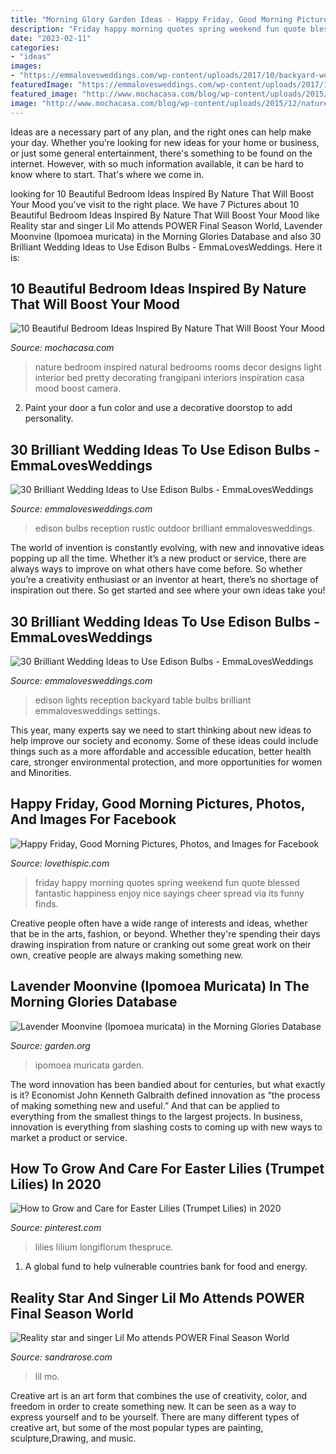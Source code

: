 ```yaml
---
title: "Morning Glory Garden Ideas - Happy Friday, Good Morning Pictures, Photos, And Images For Facebook"
description: "Friday happy morning quotes spring weekend fun quote blessed fantastic happiness enjoy nice sayings cheer spread via its funny finds"
date: "2023-02-11"
categories:
- "ideas"
images:
- "https://emmalovesweddings.com/wp-content/uploads/2017/10/backyard-wedding-ideas-with-edison-bulb-string-lights.jpg"
featuredImage: "https://emmalovesweddings.com/wp-content/uploads/2017/10/backyard-wedding-ideas-with-edison-bulb-string-lights.jpg"
featured_image: "http://www.mochacasa.com/blog/wp-content/uploads/2015/12/nature-inspired-bedroom.jpg"
image: "http://www.mochacasa.com/blog/wp-content/uploads/2015/12/nature-inspired-bedroom.jpg"
---
```



Ideas are a necessary part of any plan, and the right ones can help make your day. Whether you're looking for new ideas for your home or business, or just some general entertainment, there's something to be found on the internet. However, with so much information available, it can be hard to know where to start. That's where we come in.

	

		
looking for 10 Beautiful Bedroom Ideas Inspired By Nature That Will Boost Your Mood you've visit to the right place. We have 7 Pictures about 10 Beautiful Bedroom Ideas Inspired By Nature That Will Boost Your Mood like Reality star and singer Lil Mo attends POWER Final Season World, Lavender Moonvine (Ipomoea muricata) in the Morning Glories Database and also 30 Brilliant Wedding Ideas to Use Edison Bulbs - EmmaLovesWeddings. Here it is:
		
    
## 10 Beautiful Bedroom Ideas Inspired By Nature That Will Boost Your Mood

<img loading=lazy src="http://www.mochacasa.com/blog/wp-content/uploads/2015/12/nature-inspired-bedroom.jpg" onerror="this.onerror=null;this.src='https://tse2.mm.bing.net/th?id=OIP.LXvRKmvagjqdQGgoap7N_AHaLH&amp;pid=15.1';" alt="10 Beautiful Bedroom Ideas Inspired By Nature That Will Boost Your Mood">

_Source: mochacasa.com_

>nature bedroom inspired natural bedrooms rooms decor designs light interior bed pretty decorating frangipani interiors inspiration casa mood boost camera. 

	

2. Paint your door a fun color and use a decorative doorstop to add personality.

    
## 30 Brilliant Wedding Ideas To Use Edison Bulbs - EmmaLovesWeddings

<img loading=lazy src="http://emmalovesweddings.com/wp-content/uploads/2017/10/outdoor-rustic-wedding-reception-ideas.jpg" onerror="this.onerror=null;this.src='https://tse3.mm.bing.net/th?id=OIP.fZdrfC13ry4-yquBoRzX-QHaLH&amp;pid=15.1';" alt="30 Brilliant Wedding Ideas to Use Edison Bulbs - EmmaLovesWeddings">

_Source: emmalovesweddings.com_

>edison bulbs reception rustic outdoor brilliant emmalovesweddings. 

	

The world of invention is constantly evolving, with new and innovative ideas popping up all the time. Whether it’s a new product or service, there are always ways to improve on what others have come before. So whether you’re a creativity enthusiast or an inventor at heart, there’s no shortage of inspiration out there. So get started and see where your own ideas take you!

    
## 30 Brilliant Wedding Ideas To Use Edison Bulbs - EmmaLovesWeddings

<img loading=lazy src="https://emmalovesweddings.com/wp-content/uploads/2017/10/backyard-wedding-ideas-with-edison-bulb-string-lights.jpg" onerror="this.onerror=null;this.src='https://tse3.mm.bing.net/th?id=OIP.fJGAwD_jFqgjDubIHVxp1gHaLG&amp;pid=15.1';" alt="30 Brilliant Wedding Ideas to Use Edison Bulbs - EmmaLovesWeddings">

_Source: emmalovesweddings.com_

>edison lights reception backyard table bulbs brilliant emmalovesweddings settings. 

	

This year, many experts say we need to start thinking about new ideas to help improve our society and economy. Some of these ideas could include things such as a more affordable and accessible education, better health care, stronger environmental protection, and more opportunities for women and Minorities.

    
## Happy Friday, Good Morning Pictures, Photos, And Images For Facebook

<img loading=lazy src="http://www.lovethispic.com/uploaded_images/229049-Happy-Friday-Good-Morning.jpg" onerror="this.onerror=null;this.src='https://tse2.mm.bing.net/th?id=OIP.0qlBKdJaxUVsaZlI_Wgn9QHaLE&amp;pid=15.1';" alt="Happy Friday, Good Morning Pictures, Photos, and Images for Facebook">

_Source: lovethispic.com_

>friday happy morning quotes spring weekend fun quote blessed fantastic happiness enjoy nice sayings cheer spread via its funny finds. 

	

Creative people often have a wide range of interests and ideas, whether that be in the arts, fashion, or beyond. Whether they're spending their days drawing inspiration from nature or cranking out some great work on their own, creative people are always making something new.

    
## Lavender Moonvine (Ipomoea Muricata) In The Morning Glories Database

<img loading=lazy src="https://garden.org/pics/2014-07-13/poisondartfrog/af9f03.jpg" onerror="this.onerror=null;this.src='https://tse4.mm.bing.net/th?id=OIP.h9bvJ14CF_4fZgoQxbDrGQHaFj&amp;pid=15.1';" alt="Lavender Moonvine (Ipomoea muricata) in the Morning Glories Database">

_Source: garden.org_

>ipomoea muricata garden. 

	

The word innovation has been bandied about for centuries, but what exactly is it? Economist John Kenneth Galbraith defined innovation as “the process of making something new and useful.” And that can be applied to everything from the smallest things to the largest projects. In business, innovation is everything from slashing costs to coming up with new ways to market a product or service.

    
## How To Grow And Care For Easter Lilies (Trumpet Lilies) In 2020

<img loading=lazy src="https://i.pinimg.com/736x/97/14/d9/9714d91eb8878a67bf79a51f1363133a.jpg" onerror="this.onerror=null;this.src='https://tse2.mm.bing.net/th?id=OIP.cq48S6sZi6QtukNDaO_7rQHaJ3&amp;pid=15.1';" alt="How to Grow and Care for Easter Lilies (Trumpet Lilies) in 2020">

_Source: pinterest.com_

>lilies lilium longiflorum thespruce. 

	

1. A global fund to help vulnerable countries bank for food and energy.

    
## Reality Star And Singer Lil Mo Attends POWER Final Season World

<img loading=lazy src="https://sandrarose.com/wp-content/uploads/2019/08/Lil-Mo-wenn36865572.jpg" onerror="this.onerror=null;this.src='https://tse2.mm.bing.net/th?id=OIP.IlFlkvNDubOIjVv-S7aRjQHaK3&amp;pid=15.1';" alt="Reality star and singer Lil Mo attends POWER Final Season World">

_Source: sandrarose.com_

>lil mo. 

	

Creative art is an art form that combines the use of creativity, color, and freedom in order to create something new. It can be seen as a way to express yourself and to be yourself. There are many different types of creative art, but some of the most popular types are painting, sculpture,Drawing, and music.

